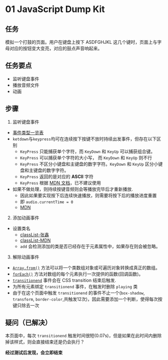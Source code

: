 # 01 JavaScript Dump Kit

## 任务

模拟一个打鼓的页面。用户在键盘上按下 ASDFGHJKL 这几个键时，页面上与字母对应的按钮变大变亮，对应的鼓点声音响起来。

## 任务要点

- 监听键盘事件
- 播放音频文件
- 动画

## 步骤
1. 监听键盘事件
  - [事件类型一览表](https://developer.mozilla.org/zh-CN/docs/Web/Events)
  - `ketdown`与`keypress`均可在连续按下按键不放时持续出发事件，但存在以下区别
    - `KeyPress` 只能捕获单个字符，而 `KeyDown` 和 `KeyUp` 可以捕获组合键。
    - `KeyPress` 可以捕获单个字符的大小写， 而 `KeyDown` 和 `KeyUp` 则不行
    - `KeyPress` 不区分小键盘和主键盘的数字字符。`KeyDown` 和 `KeyUp` 区分小键盘和主键盘的数字字符。
    - `KeyPress` 返回的是对应的 **ASCII** 字符
    - `KeyPress` 根据 [MDN 文档](https://developer.mozilla.org/zh-CN/docs/Web/Events/keypress)，已不建议使用
  - 如果不做处理，则持续按键音频则会等播放完毕后才重新播放.
    - 因此如果要实现按下后连续快速播放，则需要将按下后的播放进度重置
    - 即 `audio.currentTime = 0`
    - [MDN](https://developer.mozilla.org/zh-CN/docs/Web/API/AudioContext/currentTime)
2. 添加动画事件
  - 设置类名
    - [classList-张鑫](http://www.zhangxinxu.com/wordpress/2013/07/domtokenlist-html5-dom-classlist-%E7%B1%BB%E5%90%8D/)
    - [classList-MDN](https://developer.mozilla.org/zh-CN/docs/Web/API/Element/classList)
    - `add` 会检测添加的类是否已经存在于元素属性中，如果存在则会被忽略。
3. 解除动画事件
  - [`Array.from()`](https://developer.mozilla.org/zh-CN/docs/Web/JavaScript/Reference/Global_Objects/Array/from) 方法可以将一个类数组对象或可遍历对象转换成真正的数组。
  - [`forEach()`](https://developer.mozilla.org/zh-CN/docs/Web/JavaScript/Reference/Global_Objects/Array/forEach) 方法对数组的每个元素执行一次提供的函数(回调函数)。
  - [`transitionend`](https://developer.mozilla.org/zh-CN/docs/Web/Events/transitionend) 事件会在 CSS transition 结束后触发.
  - 为所有元素绑定 `transitionend` 事件，在触发时删除 `playing` 类
  - 由于在这个页面中触发 `transitionend` 的事件不止一个(`box-shadow`, `transform`, `border-color`,共触发12次)，因此需要添加一个判断，使得每次按键只除去一次

## 疑问（已解决）
本页面中，每次 `transitionend` 触发时间很短(0.07s)，但是如果在此时间内删除掉该样式，则会直接结束还是仍会执行？

**经过测试后发现，会立即结束**
